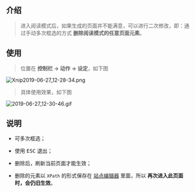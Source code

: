 介绍
---

> 进入阅读模式后，如果生成的页面并不能满意，可以进行二次修改，即：通过手动多次框选的方式 **删除阅读模式的任意页面元素**。

使用
---

> 位置在 **控制栏 → 动作 → 设定**，如下图

![Xnip2019-06-27_12-28-34.png](https://i.loli.net/2019/06/27/5d1445fbcc37e19968.png)

> 具体使用效果，如下图

![2019-06-27_12-30-46.gif](https://i.loli.net/2019/06/27/5d14470a64aa386379.gif)

说明
---

- 可多次框选；

- 使用 <kbd>ESC</kbd> 退出；

- 删除后，刷新当前页面才能生效；

- 删除的元素以 `XPath` 的形式保存在 [站点编辑器](站点编辑器?id=xpath) 里面，所以 **再次进入此页面时，会仍旧生效**。